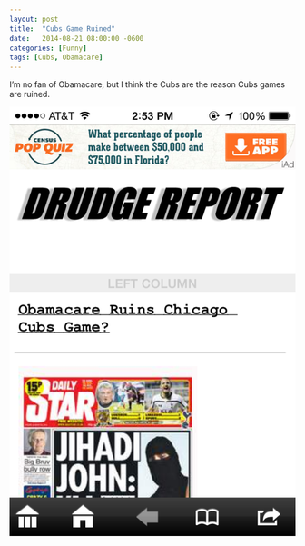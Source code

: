 ```yaml
---
layout: post
title:  "Cubs Game Ruined"
date:   2014-08-21 08:00:00 -0600
categories: [Funny]
tags: [Cubs, Obamacare]
---
```


I’m no fan of Obamacare, but I think the Cubs are the reason Cubs games are ruined.

![pic](/assets/2014/08/img_1414.png)
